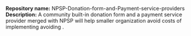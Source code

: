 __Repository name:__ 
NPSP-Donation-form-and-Payment-service-providers<br>
__Description:__ 
A community built-in donation form and a payment service provider merged with NPSP will help smaller organization avoid costs of implementing avoiding .<br>
